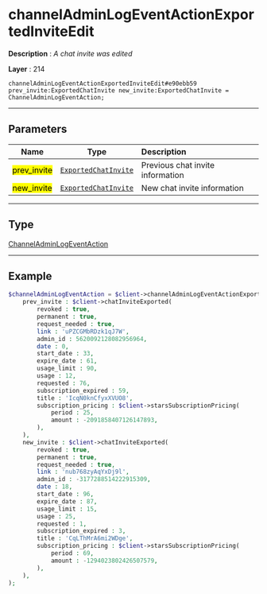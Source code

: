 # channelAdminLogEventActionExportedInviteEdit

**Description** : *A chat invite was edited*

**Layer** : 214

```tl
channelAdminLogEventActionExportedInviteEdit#e90ebb59 prev_invite:ExportedChatInvite new_invite:ExportedChatInvite = ChannelAdminLogEventAction;
```

---

## Parameters

| Name | Type | Description |
| :---: | :---: | :--- |
| <mark>prev_invite</mark> | [`ExportedChatInvite`](type/ExportedChatInvite) | Previous chat invite information |
| <mark>new_invite</mark> | [`ExportedChatInvite`](type/ExportedChatInvite) | New chat invite information |

---

## Type

[ChannelAdminLogEventAction](type/ChannelAdminLogEventAction)

---

## Example

```php
$channelAdminLogEventAction = $client->channelAdminLogEventActionExportedInviteEdit(
	prev_invite : $client->chatInviteExported(
		revoked : true,
		permanent : true,
		request_needed : true,
		link : 'uPZCGMbRDzk1qJ7W',
		admin_id : 5620092128082956964,
		date : 0,
		start_date : 33,
		expire_date : 61,
		usage_limit : 90,
		usage : 12,
		requested : 76,
		subscription_expired : 59,
		title : 'IcqN0knCfyxXVUO8',
		subscription_pricing : $client->starsSubscriptionPricing(
			period : 25,
			amount : -2091858407126147893,
		),
	),
	new_invite : $client->chatInviteExported(
		revoked : true,
		permanent : true,
		request_needed : true,
		link : 'nub768zyAqYxDj9l',
		admin_id : -3177288514222915309,
		date : 18,
		start_date : 96,
		expire_date : 87,
		usage_limit : 15,
		usage : 25,
		requested : 1,
		subscription_expired : 3,
		title : 'CqLThMrA6mi2WDge',
		subscription_pricing : $client->starsSubscriptionPricing(
			period : 69,
			amount : -1294023802426507579,
		),
	),
);
```